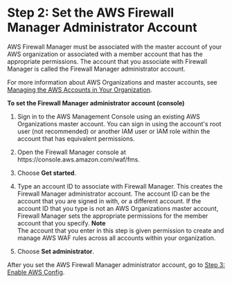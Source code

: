 # Step 2: Set the AWS Firewall Manager Administrator Account<a name="enable-integration"></a>

AWS Firewall Manager must be associated with the master account of your AWS organization or associated with a member account that has the appropriate permissions\. The account that you associate with Firewall Manager is called the Firewall Manager administrator account\. 

For more information about AWS Organizations and master accounts, see [Managing the AWS Accounts in Your Organization](https://docs.aws.amazon.com/organizations/latest/userguide/orgs_manage_accounts.html)\.<a name="enable-integration-procedure-console"></a>

**To set the Firewall Manager administrator account \(console\)**

1. Sign in to the AWS Management Console using an existing AWS Organizations master account\. You can sign in using the account's root user \(not recommended\) or another IAM user or IAM role within the account that has equivalent permissions\.

1. Open the Firewall Manager console at https://console\.aws\.amazon\.com/waf/fms\. 

1. Choose **Get started**\.

1. Type an account ID to associate with Firewall Manager\. This creates the Firewall Manager administrator account\. The account ID can be the account that you are signed in with, or a different account\. If the account ID that you type is not an AWS Organizations master account, Firewall Manager sets the appropriate permissions for the member account that you specify\.
**Note**  
The account that you enter in this step is given permission to create and manage AWS WAF rules across all accounts within your organization\.

1. Choose **Set administrator**\.

After you set the AWS Firewall Manager administrator account, go to [Step 3: Enable AWS Config](enable-config.md)\.